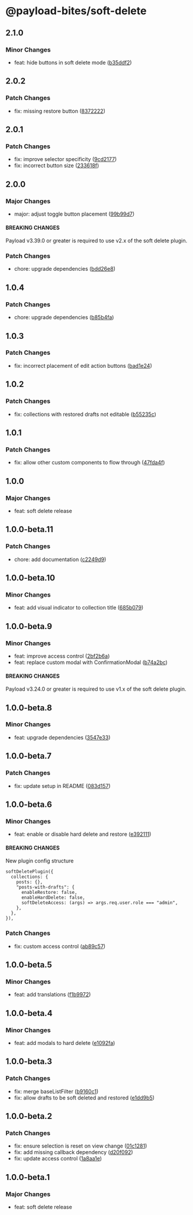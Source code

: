 # @payload-bites/soft-delete

## 2.1.0

### Minor Changes

- feat: hide buttons in soft delete mode ([b35ddf2](https://github.com/rilrom/payload-bites/commit/b35ddf2))

## 2.0.2

### Patch Changes

- fix: missing restore button ([8372222](https://github.com/rilrom/payload-bites/commit/8372222))

## 2.0.1

### Patch Changes

- fix: improve selector specificity ([9cd2177](https://github.com/rilrom/payload-bites/commit/9cd2177))
- fix: incorrect button size ([233618f](https://github.com/rilrom/payload-bites/commit/233618f))

## 2.0.0

### Major Changes

- major: adjust toggle button placement ([99b99d7](https://github.com/rilrom/payload-bites/commit/99b99d7))

#### BREAKING CHANGES

Payload v3.39.0 or greater is required to use v2.x of the soft delete plugin.

### Patch Changes

- chore: upgrade dependencies ([bdd26e8](https://github.com/rilrom/payload-bites/commit/bdd26e8))

## 1.0.4

### Patch Changes

- chore: upgrade dependencies ([b85b4fa](https://github.com/rilrom/payload-bites/commit/b85b4fa))

## 1.0.3

### Patch Changes

- fix: incorrect placement of edit action buttons ([bad1e24](https://github.com/rilrom/payload-bites/commit/bad1e24))

## 1.0.2

### Patch Changes

- fix: collections with restored drafts not editable ([b55235c](https://github.com/rilrom/payload-bites/commit/b55235c))

## 1.0.1

### Patch Changes

- fix: allow other custom components to flow through ([47fda4f](https://github.com/rilrom/payload-bites/commit/47fda4f))

## 1.0.0

### Major Changes

- feat: soft delete release

## 1.0.0-beta.11

### Patch Changes

- chore: add documentation ([c2249d9](https://github.com/rilrom/payload-bites/commit/c2249d9))

## 1.0.0-beta.10

### Minor Changes

- feat: add visual indicator to collection title ([685b079](https://github.com/rilrom/payload-bites/commit/685b079))

## 1.0.0-beta.9

### Minor Changes

- feat: improve access control ([2bf2b6a](https://github.com/rilrom/payload-bites/commit/2bf2b6a))
- feat: replace custom modal with ConfirmationModal ([b74a2bc](https://github.com/rilrom/payload-bites/commit/b74a2bc))

#### BREAKING CHANGES

Payload v3.24.0 or greater is required to use v1.x of the soft delete plugin.

## 1.0.0-beta.8

### Minor Changes

- feat: upgrade dependencies ([3547e33](https://github.com/rilrom/payload-bites/commit/3547e33))

## 1.0.0-beta.7

### Patch Changes

- fix: update setup in README ([083d157](https://github.com/rilrom/payload-bites/commit/083d157))

## 1.0.0-beta.6

### Minor Changes

- feat: enable or disable hard delete and restore ([e392111](https://github.com/rilrom/payload-bites/commit/e392111))

#### BREAKING CHANGES

New plugin config structure

```
softDeletePlugin({
  collections: {
    posts: {},
    "posts-with-drafts": {
      enableRestore: false,
      enableHardDelete: false,
      softDeleteAccess: (args) => args.req.user.role === "admin",
    },
  },
}),
```

### Patch Changes

- fix: custom access control ([ab89c57](https://github.com/rilrom/payload-bites/commit/ab89c57))

## 1.0.0-beta.5

### Minor Changes

- feat: add translations ([f1b9972](https://github.com/rilrom/payload-bites/commit/f1b9972))

## 1.0.0-beta.4

### Minor Changes

- feat: add modals to hard delete ([e1092fa](https://github.com/rilrom/payload-bites/commit/e1092fa))

## 1.0.0-beta.3

### Patch Changes

- fix: merge baseListFilter ([b9160c1](https://github.com/rilrom/payload-bites/commit/b9160c1))
- fix: allow drafts to be soft deleted and restored ([e1dd9b5](https://github.com/rilrom/payload-bites/commit/e1dd9b5))

## 1.0.0-beta.2

### Patch Changes

- fix: ensure selection is reset on view change ([01c1281](https://github.com/rilrom/payload-bites/commit/01c1281))
- fix: add missing callback dependency ([d20f092](https://github.com/rilrom/payload-bites/commit/d20f092))
- fix: update access control ([1a8aa1e](https://github.com/rilrom/payload-bites/commit/1a8aa1e))

## 1.0.0-beta.1

### Major Changes

- feat: soft delete release
